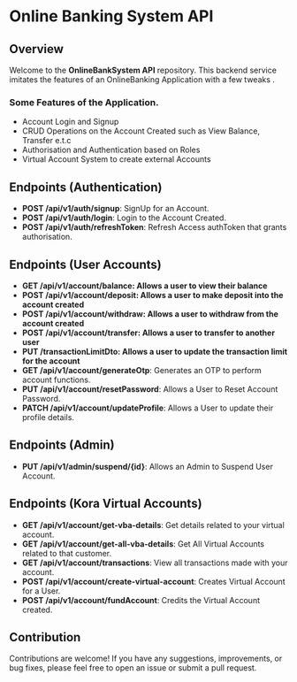 # Online Banking System API

## Overview

Welcome to the **OnlineBankSystem API** repository. This backend service imitates the features of an OnlineBanking Application with a few tweaks .

### Some Features of the Application.

- Account Login and Signup
- CRUD Operations on the Account Created such as View Balance, Transfer e.t.c
- Authorisation and Authentication based on Roles
- Virtual Account System to create external Accounts


## Endpoints (Authentication)
- **POST /api/v1/auth/signup**: SignUp for an Account.
- **POST /api/v1/auth/login**: Login to the Account Created.
- **POST /api/v1/auth/refreshToken**: Refresh Access authToken that grants authorisation.

## Endpoints (User Accounts)
- **GET /api/v1/account/balance: Allows a user to view their balance**
- **POST /api/v1/account/deposit: Allows a user to make deposit into the account created**
- **POST /api/v1/account/withdraw: Allows a user to withdraw from the account created**
- **POST /api/v1/account/transfer: Allows a user to transfer to another user**
- **PUT /transactionLimitDto: Allows a user to update the transaction limit for the account**
- **GET /api/v1/account/generateOtp**: Generates an OTP to perform account functions.
- **PUT /api/v1/account/resetPassword**: Allows a User to Reset Account Password.
- **PATCH /api/v1/account/updateProfile**: Allows a User to update their profile details.

## Endpoints (Admin)
- **PUT /api/v1/admin/suspend/{id}**: Allows an Admin to Suspend User Account.

## Endpoints (Kora Virtual Accounts)
- **GET /api/v1/account/get-vba-details**: Get details related to your virtual account.
- **GET /api/v1/account/get-all-vba-details**: Get All Virtual Accounts related to that customer.
- **GET /api/v1/account/transactions**: View all transactions made with your account.
- **POST /api/v1/account/create-virtual-account**: Creates Virtual Account for a User.
- **POST /api/v1/account/fundAccount**: Credits the Virtual Account created.

## Contribution

Contributions are welcome!
If you have any suggestions, improvements, or bug fixes,
please feel free to open an issue or submit a pull request.

